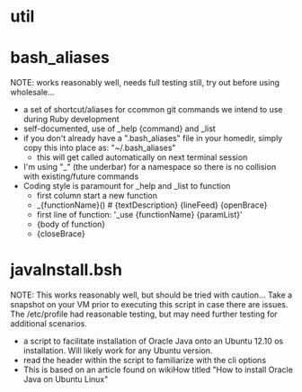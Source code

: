 util
====

bash_aliases
============

NOTE: works reasonably well, needs full testing still, try out before using wholesale...

- a set of shortcut/aliases for ccommon git commands we intend to use during Ruby development
- self-documented, use of _help {command} and _list
- if you don't already have a ".bash_aliases" file in your homedir, simply copy this into place as:
	"~/.bash_aliases"
	- this will get called automatically on next terminal session
- I'm using "_" (the underbar) for a namespace so there is no collision with existing/future commands
- Coding style is paramount for _help and _list to function
	- first column start a new function
	- _{functionName}() # {textDescription} {lineFeed} {openBrace}
	- first line of function: '_use {functionName} {paramList}'
	- {body of function}
	- {closeBrace}


javaInstall.bsh
===============

NOTE: This works reasonably well, but should be tried with caution... Take a snapshot on your VM prior to executing this script in case there are issues. The /etc/profile had reasonable testing, but may need further testing for additional scenarios.

- a script to facilitate installation of Oracle Java onto an Ubuntu 12.10 os installation. Will likely work for any Ubuntu version.
- read the header within the script to familiarize with the cli options
- This is based on an article found on wikiHow titled "How to install Oracle Java on Ubuntu Linux"
